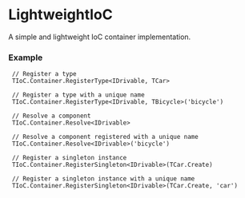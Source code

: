 # LightweightIoC
A simple and lightweight IoC container implementation.

### Example

```delphi
 // Register a type
 TIoC.Container.RegisterType<IDrivable, TCar>
 
 // Register a type with a unique name
 TIoC.Container.RegisterType<IDrivable, TBicycle>('bicycle')
 
 // Resolve a component
 TIoC.Container.Resolve<IDrivable>
 
 // Resolve a component registered with a unique name
 TIoC.Container.Resolve<IDrivable>('bicycle')
 
 // Register a singleton instance
 TIoC.Container.RegisterSingleton<IDrivable>(TCar.Create)
 
 // Register a singleton instance with a unique name
 TIoC.Container.RegisterSingleton<IDrivable>(TCar.Create, 'car')
```
